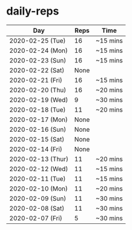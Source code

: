 # daily-reps

| Day | Reps | Time |
|-|-|-|
| 2020-02-25 (Tue) | 16 | ~15 mins |
| 2020-02-24 (Mon) | 16 | ~15 mins |
| 2020-02-23 (Sun) | 16 | ~15 mins |
| 2020-02-22 (Sat) | None |  |
| 2020-02-21 (Fri) | 16 | ~15 mins |
| 2020-02-20 (Thu) | 16 | ~20 mins |
| 2020-02-19 (Wed) | 9 | ~30 mins |
| 2020-02-18 (Tue) | 11 | ~20 mins |
| 2020-02-17 (Mon) | None | |
| 2020-02-16 (Sun) | None | |
| 2020-02-15 (Sat) | None | |
| 2020-02-14 (Fri) | None | |
| 2020-02-13 (Thur) | 11 | ~20 mins |
| 2020-02-12 (Wed) | 11 | ~15 mins |
| 2020-02-11 (Tue) | 11 | ~15 mins |
| 2020-02-10 (Mon) | 11 | ~20 mins |
| 2020-02-09 (Sun) | 11 | ~30 mins |
| 2020-02-08 (Sat) | 11 | ~30 mins |
| 2020-02-07 (Fri) | 5 | ~30 mins |
